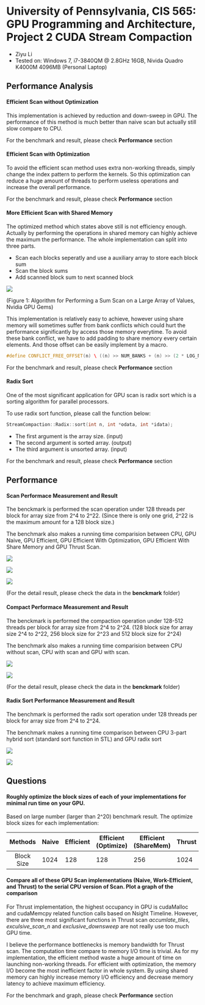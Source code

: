 University of Pennsylvania, CIS 565: GPU Programming and Architecture, Project 2 CUDA Stream Compaction
======================
* Ziyu Li
* Tested on: Windows 7, i7-3840QM @ 2.8GHz 16GB, Nivida Quadro K4000M 4096MB (Personal Laptop)

## Performance Analysis
#### Efficient Scan without Optimization
This implementation is achieved by reduction and down-sweep in GPU. The performance of this method is much better than naive scan but actually still slow compare to CPU. 

For the benchmark and result, please check **Performance** section

#### Efficient Scan with Optimization
To avoid the efficient scan method uses extra non-working threads, simply change the index pattern to perform the kernels. So this optimization can reduce a huge amount of threads to perform useless operations and increase the overall performance.

For the benchmark and result, please check **Performance** section


#### More Efficient Scan with Shared Memory
The optimized method which states above still is not efficiency enough. Actually by performing the operations in shared memory can highly achieve the maximum the performance. The whole implementation can split into three parts.

* Scan each blocks seperatly and use a auxiliary array to store each block sum
* Scan the block sums
* Add scanned block sum to next scanned block

![](img/39fig06.jpg)

(Figure 1: Algorithm for Performing a Sum Scan on a Large Array of Values, Nvidia GPU Gems)


This implementation is relatively easy to achieve, however using share memory will sometimes suffer from bank conflicts which could hurt the performance significantly by access those memory everytime. To avoid these bank conflict, we have to add padding to share memory every certain elements. And those offset can be easily implement by a macro.

```c++
#define CONFLICT_FREE_OFFSET(n) \ ((n) >> NUM_BANKS + (n) >> (2 * LOG_NUM_BANKS))
```

For the benchmark and result, please check **Performance** section

#### Radix Sort
One of the most significant application for GPU scan is radix sort which is a sorting algorithm for parallel processors.  

To use radix sort function, please call the function below:
```c++
StreamCompaction::Radix::sort(int n, int *odata, int *idata);
```
* The first argument is the array size. (input)
* The second argument is sorted array. (output)
* The third argument is unsorted array. (input)

For the benchmark and result, please check **Performance** section

## Performance
#### Scan Performace Measurement and Result
The benckmark is performed the scan operation under 128 threads per block for array size from 2^4 to 2^22. (Since there is only one grid, 2^22 is the maximum amount for a 128 block size.)

The benchmark also makes a running time comparision between CPU, GPU Naive, GPU Efficient, GPU Efficient With Optimization, GPU Efficient With Share Memory and GPU Thrust Scan.

![](img/scan_power_2.PNG)

![](img/scan_power_not_2.PNG)

![](img/scan.PNG)

(For the detail result, please check the data in the **benckmark** folder)

#### Compact Performace Measurement and Result
The benckmark is performed the compaction operation under 128-512 threads per block for array size from 2^4 to 2^24. (128 block size for array size 2^4 to 2^22, 256 block size for 2^23 and 512 block size for 2^24)

The benchmark also makes a running time comparision between CPU without scan, CPU with scan and GPU with scan.

![](img/compaction_2.PNG)

![](img/compact.PNG)

(For the detail result, please check the data in the **benckmark** folder)

#### Radix Sort Performance Measurement and Result
The benchmark is performed the radix sort operation under 128 threads per block for array size from 2^4 to 2^24.

The benchmark makes a running time comparison between CPU 3-part hybrid sort (standard sort function in STL) and GPU radix sort

![](img/radix_c.PNG)

![](img/radix_result.PNG)

## Questions
#### Roughly optimize the block sizes of each of your implementations for minimal run time on your GPU.

Based on large number (larger than 2^20) benchmark result. The optimize block sizes for each implementation:

|   Methods  | Naive | Efficient | Efficient (Optimize) | Efficient (ShareMem) | Thrust |
|:----------:|-------|-----------|----------------------|----------------------|--------|
| Block Size |  1024 |    128    |          128         | 256                  | 1024   |

#### Compare all of these GPU Scan implementations (Naive, Work-Efficient, and Thrust) to the serial CPU version of Scan. Plot a graph of the comparison

For Thrust implementation, the highest occupancy in GPU is cudaMalloc and cudaMemcpy related function calls based on Nsight Timeline. However, there are three most significant functions in Thrust scan *accumlate_tiles*, *exculsive_scan_n* and *exclusive_downsweep* are not really use too much GPU time.

I believe the performance bottlenecks is memory bandwidth for Thrust scan. The computation time compare to memory I/O time is trivial. As for my implementation, the efficient method waste a huge amount of time on launching non-working threads. For efficient with optimization, the memory I/O become the most inefficient factor in whole system.  By using shared memory can highly increase memory I/O efficiency and decrease memory latency to achieve maximum efficiency.

For the benchmark and graph, please check **Performance** section